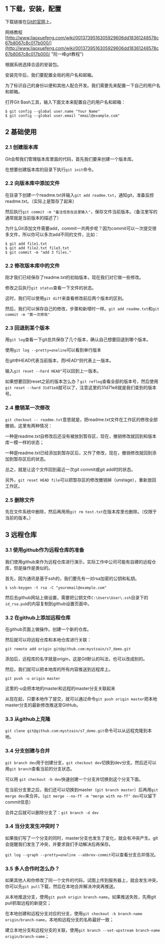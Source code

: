 
## 1 下载，安装，配置

下载链接在[Git的官网](https://git-scm.com/downloads/)上。

网络教程[http://www.liaoxuefeng.com/wiki/0013739516305929606dd18361248578c67b8067c8c017b000/](http://www.liaoxuefeng.com/wiki/0013739516305929606dd18361248578c67b8067c8c017b000/ "阮一峰git教程")

根据系统选择合适的安装包。

安装完毕后，我们要配置全局的用户名和邮箱。

为了标识自己的身份以便和其他人配合开发。我们需要先来配置一下自己的用户名和邮箱。

打开Git Bash工具，输入下面文本来配置自己的用户名和邮箱：

    $ git config --global user.name "Your Name"
    $ git config --global user.email "email@example.com"

## 2 基础使用

### 2.1 创建版本库

Git会帮我们管理版本库里面的代码，首先我们要来创建一个版本库。

在想要创建版本库的目录下执行`git init`命令。

### 2.2 向版本库中添加文件

在目录下创建一个readme.txt并输入`git add readme.txt`，通知git，准备监控readme.txt。（实际上是暂存了起来）

然后执行`git commit -m "备注信息在这里输入"`，保存文件当前版本。（备注里写的通常就是当前版本的描述了）

为什么Git添加文件需要add，commit一共两步呢？因为commit可以一次提交很多文件，所以你可以多次add不同的文件，比如：

    $ git add file1.txt
    $ git add file2.txt file3.txt
    $ git commit -m "add 3 files."

### 2.2 修改版本库中的文件

刚才我们已经保存了readme.txt的初始版本，现在我们对它做一些修改。

修改之后执行`git status`查看一下文件的状态。

这时，我们可以使用`git diff`来查看修改前后两个版本的区别。

然后，我们可以保存自己的修改，步骤和新增时一样。`git add readme.txt`和`git commit -m "第一次修改"`

### 2.3 回退到某个版本

用`git log`查看一下git总共保存了几个版本，确认自己想要回退到哪个版本。

使用`git log --pretty=oneline`可以看到单行版本

在git中HEAD代表当前版本，而HEAD^则代表上一版本。

输入`git reset --hard HEAD^`可以回到上一版本。

如果想要回到reset之前的版本怎么办？`git reflog`查看全部的版本号，然后使用`git reset --hard 31d71e8`就可以了，注意这里的31d71e8就是我们查到的版本号。

### 2.4 撤销某一次修改

`git checkout -- readme.txt`意思就是，把readme.txt文件在工作区的修改全部撤销，这里有两种情况：

一种是readme.txt自修改后还没有被放到暂存区，现在，撤销修改就回到和版本库一模一样的状态；

一种是readme.txt已经添加到暂存区后，又作了修改，现在，撤销修改就回到添加到暂存区后的状态。

总之，就是让这个文件回到最近一次git commit或git add时的状态。

另外，`git reset HEAD file`可以把暂存区的修改撤销掉（unstage），重新放回工作区。

### 2.5 删除文件

先在文件系统中删除，然后再用用`git rm test.txt`在版本库里也删除。（仅限于当前的版本。）

## 3 远程仓库

### 3.1 使用github作为远程仓库的准备

我们使用github来作为远程仓库进行演示，实际工作中公司可能有自建的远程仓库，但是操作是类似的。

首先，因为通讯是基于ssh的，我们要先有一对rsa加密的公钥和私钥。

`$ ssh-keygen -t rsa -C "youremail@example.com"`

然后去github网站上做设置，需要把公钥文件`C:\Users\User\.ssh`目录下的`id_rsa.pub`的内容复制到github设置页面中。

### 3.2 在github上添加远程仓库

在github页面上做操作。创建一个新的仓库。

然后就可以将远程仓库和本地仓库进行关联：

    git remote add origin git@github.com:mystzain/s7_demo.git

添加后，远程库的名字就是origin，这是Git默认的叫法，也可以改成别的。

然后，我们就可以把本地库的所有内容推送到远程库上。

    git push -u origin master

这里的-u会把本地的master和远程的master分支关联起来

从现在起，只要本地作了提交，就可以通过命令`git push origin master`把本地master分支的最新修改推送至GitHub。

### 3.3 从github上克隆

`git clone git@github.com:mystzain/s7_demo.git`命令可以从远程克隆到本地。

### 3.4 分支创建与合并

`git branch dev`用于创建分支，`git checkout dev`切换到dev分支。然后还可以用`git branch`查看当前的分支状态。

可以用 `git checkout -b dev`快速创建一个分支并切换到这个分支下面。

在当前分支里之后，我们还可以切换到master（`git branch master`）后再用`git merge dev`来合并。（`git merge --no-ff -m "merge with no-ff" dev`可以留下commit信息）

合并之后就可以删除分支了：`git branch -d dev`

### 3.4 当分支发生冲突时？

如果我们写了一个分支的同时，master分支也发生了变化，就会有冲突产生。git会提醒我们发生了冲突，并要求我们手动解决后再保存。

`git log --graph --pretty=oneline --abbrev-commit`可以查看分支合并情况。

### 3.5 多人合作时怎么办？

如果其他人和你修改了同一个文件的代码，试图上传到服务器上，就会发生冲突，你可以先`git pull`下载，然后在本地合并解决冲突再推送。

从本地推送分支，使用`git push origin branch-name`，如果推送失败，先用git pull抓取远程的新提交；

在本地创建和远程分支对应的分支，使用`git checkout -b branch-name origin/branch-name`，本地和远程分支的名称最好一致；

建立本地分支和远程分支的关联，使用`git branch --set-upstream branch-name origin/branch-name`；